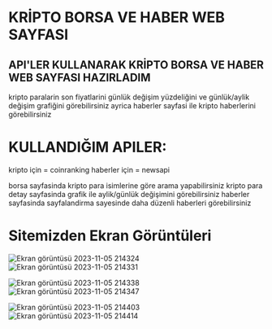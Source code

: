 # KRİPTO BORSA VE HABER WEB SAYFASI
## API'LER KULLANARAK KRİPTO BORSA VE HABER WEB SAYFASI HAZIRLADIM
kri̇pto paralarin son fi̇yatlarini günlük deği̇şi̇m yüzdeli̇ği̇ni̇ ve günlük/aylik deği̇şi̇m grafi̇ği̇ni̇ görebi̇li̇rsi̇ni̇z
ayrica haberler sayfasi i̇le kri̇pto haberleri̇ni̇ görebi̇li̇rsi̇ni̇z

# KULLANDIĞIM APILER:
kri̇pto i̇çi̇n = coinranking
haberler i̇çi̇n = newsapi

borsa sayfasinda kri̇pto para i̇si̇mleri̇ne göre arama yapabi̇li̇rsi̇ni̇z
kri̇pto para detay sayfasinda grafi̇k i̇le aylik/günlük deği̇şi̇mi̇ni̇ görebi̇li̇rsi̇ni̇z
haberler sayfasinda sayfalandirma sayesi̇nde daha düzenli̇ haberleri̇ görebi̇li̇rsi̇ni̇z

# Sitemizden Ekran Görüntüleri
![Ekran görüntüsü 2023-11-05 214324](https://github.com/Canzz0/React-ile-Kripto-Borsa-Web-Projesi/assets/78309558/b7220a01-e86e-44e3-ae5f-87a317fb9af9)
![Ekran görüntüsü 2023-11-05 214331](https://github.com/Canzz0/React-ile-Kripto-Borsa-Web-Projesi/assets/78309558/20c00a57-188d-4632-aa9c-e2757f883dfc)

![Ekran görüntüsü 2023-11-05 214338](https://github.com/Canzz0/React-ile-Kripto-Borsa-Web-Projesi/assets/78309558/72a7472b-3e11-4625-9a53-5b2320d88a54)
![Ekran görüntüsü 2023-11-05 214347](https://github.com/Canzz0/React-ile-Kripto-Borsa-Web-Projesi/assets/78309558/5969f65d-d5c3-4942-8d0a-5e572247f0b3)

![Ekran görüntüsü 2023-11-05 214403](https://github.com/Canzz0/React-ile-Kripto-Borsa-Web-Projesi/assets/78309558/0287d226-3f46-42c4-9e46-fbcda2edefed)
![Ekran görüntüsü 2023-11-05 214414](https://github.com/Canzz0/React-ile-Kripto-Borsa-Web-Projesi/assets/78309558/583e8978-9d89-452d-a1fa-cc99326bac97)
